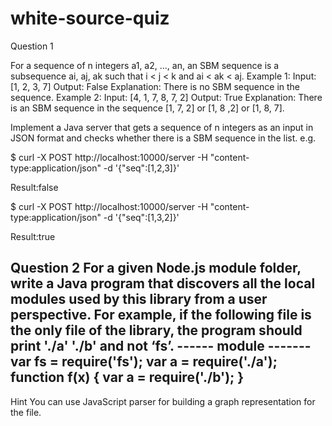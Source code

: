 # white-source-quiz

Question 1

For a sequence of n integers a1, a2, ..., an, an SBM sequence
is a subsequence ai, aj, ak such that i < j < k and ai < ak <
aj.
Example 1:
Input: [1, 2, 3, 7]
Output: False
Explanation: There is no SBM sequence in the
sequence.
Example 2:
Input: [4, 1, 7, 8, 7, 2]
Output: True
Explanation: There is an SBM sequence in the
sequence [1, 7, 2] or [1, 8 ,2] or [1, 8, 7].

Implement a Java server that gets a sequence of n integers
as an input in JSON format and checks whether there is a SBM
sequence in the
list.
e.g.

$ curl -X POST http://localhost:10000/server -H "content-
type:application/json" -d '{"seq":[1,2,3]}'

Result:false

$ curl -X POST http://localhost:10000/server -H "content-
type:application/json" -d '{"seq":[1,3,2]}'

Result:true



Question 2
For a given Node.js module folder,
write a Java program that discovers all the local modules used
by this library from a user perspective.
For example, if the following file is the only file of the
library, the program should print './a' './b' and not ‘fs’.
------ module -------
var fs = require('fs');
var a = require('./a');
function f(x) {
var a = require('./b');
}
---------------------

Hint
You can use JavaScript parser for building a graph
representation for the file.
